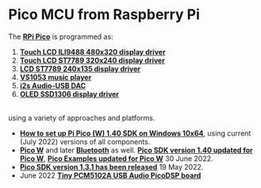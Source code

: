 # Pico MCU from Raspberry Pi

The [**RPi Pico**](https://www.raspberrypi.org/products/raspberry-pi-pico/) is programmed as:

1. [**Touch LCD ILI9488 480x320 display driver**](https://github.com/TobiasVanDyk/Pico-MCU-from-Raspberry-Pi/tree/main/TouchLCDili9488Pico)
2. [**Touch LCD ST7789 320x240 display driver**](https://github.com/TobiasVanDyk/Pico-MCU-from-Raspberry-Pi/tree/main/TouchLCDst7789Pico)
3. [**LCD ST7789 240x135 display driver**](https://github.com/TobiasVanDyk/Pico-MCU-from-Raspberry-Pi/tree/main/LCDst7789Pico)
4. [**VS1053 music player**](https://github.com/TobiasVanDyk/Pico-MCU-from-Raspberry-Pi/tree/main/Vs1053Pico)
5. [**i2s Audio-USB DAC**](https://github.com/TobiasVanDyk/Pico-MCU-from-Raspberry-Pi/tree/main/DacPico)
6. [**OLED SSD1306 display driver**](https://github.com/TobiasVanDyk/Pico-MCU-from-Raspberry-Pi/tree/main/OledPico)

<br> using a variety of approaches  and platforms.

* [**How to set up Pi Pico (W) 1.40 SDK on Windows 10x64**](Install-PicoSDK-in-Windows10x64-July2022.pdf), using current (July 2022) versions of all components. 
* [**Pico W**](https://www.raspberrypi.com/news/raspberry-pi-pico-w-your-6-iot-platform/) and later [**Bluetooth**](https://forums.raspberrypi.com/viewtopic.php?t=336764#p2015678) as well. [**Pico SDK version 1.40 updated for Pico W**](https://github.com/raspberrypi/pico-sdk/releases/tag/1.4.0), [**Pico Examples updated for Pico W**](https://github.com/raspberrypi/pico-examples) 30 June 2022.
* [**Pico SDK version 1.3.1 has been released**](https://github.com/raspberrypi/pico-sdk/releases/tag/1.3.1) 19 May 2022.
* June 2022 [**Tiny PCM5102A USB Audio PicoDSP board**](https://github.com/DatanoiseTV/PicoDSP-Hardware)
 





